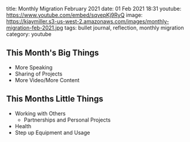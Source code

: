 title: Monthly Migration February 2021
date: 01 Feb 2021 18:31
youtube: https://www.youtube.com/embed/sqvepKj9RyQ
image: https://kjaymiller.s3-us-west-2.amazonaws.com/images/monthly-migration-feb-2021.jpg
tags: bullet journal, reflection, monthly migration
category: youtube

## This Month's Big Things

- More Speaking
- Sharing of Projects
- More Video/More Content

## This Months Little Things

- Working with Others
  - Partnerships and Personal Projects
- Health
- Step up Equipment and Usage 

